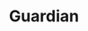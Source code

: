 ---
title: "Guardian"
draft: false
category: "High Performance"
weight: 7

product:
  id: "guardian"
  name: "Guardian"
  price: "58.80"

  customFields:
    - name: "RAM"
      type: "readonly"
      value: "14 GiB"

    - name: "STORAGE"
      type: "readonly"
      value: "140 GiB"

    - name: "nodemodel"
      type: "hidden"
      value: "m3"

    - name: "DATABASES"
      type: "readonly"
      value: 1

    - name: "SNAPSHOTS"
      type: "readonly"
      value: 10
      
    - name: "PANEL USERS"
      type: "readonly"
      value: 10
      
    - name: "SERVER TYPE"
      options: "vanilla|paper|fabric|spongevanilla|forge"


  selectedPlan: "monthly-plan"

  availablePlans:
    - id: "monthly-plan"
      name: "Monthly Subscription"
      frequency: "monthly"
      interval: 1
      itemPrice: 58.80
---